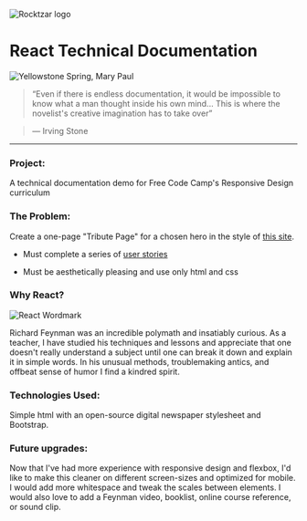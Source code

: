 

![Rocktzar logo](https://res.cloudinary.com/mpauldesigns/image/upload/c_scale,q_100,w_200/v1540421311/rocktzar_red.png)

# React Technical Documentation

![Yellowstone Spring, Mary Paul](https://res.cloudinary.com/mpauldesigns/image/upload/v1522457895/_3_DSC0345_b.jpg)

>“Even if there is endless documentation, it would be impossible to know what a man thought inside his own mind... This is where the novelist's creative imagination has to take over”

>― Irving Stone

---

### Project:

A technical documentation demo for Free Code Camp's Responsive Design curriculum

### The Problem:

Create a one-page "Tribute Page" for a chosen hero in the style of [this site]( https://codepen.io/freeCodeCamp/full/zNqgVx).
  
* Must complete a series of [user stories](https://learn.freecodecamp.org/responsive-web-design/responsive-web-design-projects/build-a-tribute-page)

* Must be aesthetically pleasing and use only html and css

### Why React?

![React Wordmark](https://res.cloudinary.com/mpauldesigns/image/upload/v1535207152/React_logo_wordmark.png)

Richard Feynman was an incredible polymath and insatiably curious. As a teacher, I have studied his techniques and lessons and appreciate that one doesn't really understand a subject until one can break it down and explain it in simple words. In his unusual methods, troublemaking antics, and offbeat sense of humor I find a kindred spirit.

### Technologies Used:

Simple html with an open-source digital newspaper stylesheet and Bootstrap.

### Future upgrades:

Now that I've had more experience with responsive design and flexbox, I'd like to make this cleaner on different screen-sizes and optimized for mobile. I would add more whitespace and tweak the scales between elements. I would also love to add a Feynman video, booklist, online course reference, or sound clip.
